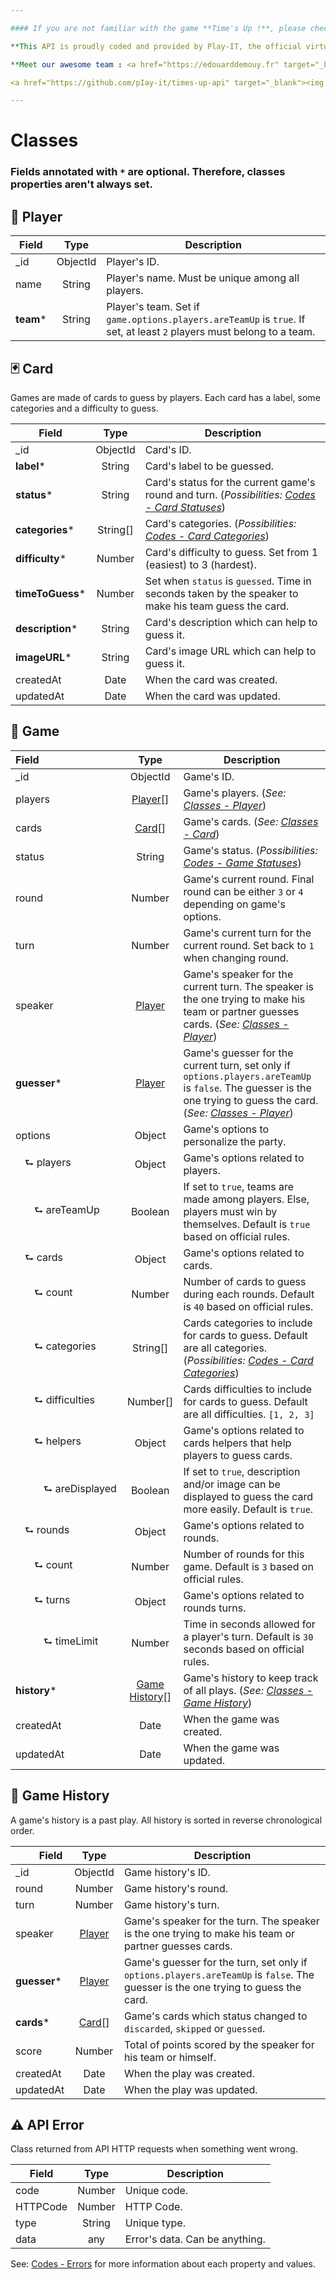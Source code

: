 ```yaml
---

#### If you are not familiar with the game **Time's Up !**, please check out <a href="https://en.wikipedia.org/wiki/Time%27s_Up!_(game)" target="_blank">the Wikipedia page for general rules</a>.

**This API is proudly coded and provided by Play-IT, the official virtual game master dedicated to board players 🎲. The project is open source on <a href="https://github.com/pIay-it/times-up-api" target="_blank">GitHub</a>.**

**Meet our awesome team : <a href="https://edouarddemouy.fr" target="_blank">Édouard DEMOUY</a> and <a href="https://antoinezanardi.fr" target="_blank">Antoine ZANARDI</a>.**

<a href="https://github.com/pIay-it/times-up-api" target="_blank"><img src="https://img.shields.io/github/stars/pIay-it/times-up-api.svg?style=social&label=Feel%20free%20to%20leave%20a%20star" alt="GitHub stars"/></a>

---
```


# Classes

### Fields annotated with `*` are optional. Therefore, classes properties aren't always set.

## <a id="player-class"></a>👤 Player

| Field                | Type               | Description                                                                                                                           |
|----------------------|:------------------:|---------------------------------------------------------------------------------------------------------------------------------------|
| _id                  | ObjectId           | Player's ID.                                                                                                                          |
| name                 | String             | Player's name. Must be unique among all players.                                                                                      |
| **team***            | String             | Player's team. Set if `game.options.players.areTeamUp` is `true`. If set, at least `2` players must belong to a team.                 |

## <a id="card-class"></a>🃏️ Card

Games are made of cards to guess by players. Each card has a label, some categories and a difficulty to guess.

| Field                                             | Type                       | Description                                                                                                                                   |
|---------------------------------------------------|:--------------------------:|-----------------------------------------------------------------------------------------------------------------------------------------------|
| _id                                               | ObjectId                   | Card's ID.                                                                                                                                    |
| **label***                                        | String                     | Card's label to be guessed.                                                                                                                   |
| **status***                                       | String                     | Card's status for the current game's round and turn. (_Possibilities: [Codes - Card Statuses](#card-statuses)_)                               |
| **categories***                                   | String[]                   | Card's categories. (_Possibilities: [Codes - Card Categories](#card-categories)_)                                                             |
| **difficulty***                                   | Number                     | Card's difficulty to guess. Set from 1 (easiest) to 3 (hardest).                                                                              |
| **timeToGuess***                                  | Number                     | Set when `status` is `guessed`. Time in seconds taken by the speaker to make his team guess the card.                                         |
| **description***                                  | String                     | Card's description which can help to guess it.                                                                                                |
| **imageURL***                                     | String                     | Card's image URL which can help to guess it.                                                                                                  |
| createdAt                                         | Date                       | When the card was created.                                                                                                                    |
| updatedAt                                         | Date                       | When the card was updated.                                                                                                                    |

## <a id="game-class"></a>🎲 Game

| Field<i style="margin-right: 125px"></i>            | Type                                    | Description                                                                                                                                                                                      |
|----------------------------------------------------|:----------------------------------------:|---------------------------------------------------------------------------------------------------------------------------------------------------------------------------------------------------|
| _id                                                | ObjectId                                 | Game's ID.                                                                                                                                                                                        |
| players                                            | [Player](#player-class)[]                | Game's players. (_See: [Classes - Player](#player-class)_)                                                                                                                                        |
| cards                                              | [Card](#card-class)[]                    | Game's cards. (_See: [Classes - Card](#card-class)_)                                                                                                                                              |
| status                                             | String                                   | Game's status. (_Possibilities: [Codes - Game Statuses](#game-statuses)_)                                                                                                                         |
| round                                              | Number                                   | Game's current round. Final round can be either `3` or `4` depending on game's options.                                                                                                           |
| turn                                               | Number                                   | Game's current turn for the current round. Set back to `1` when changing round.                                                                                                                   |
| speaker                                            | [Player](#player-class)                  | Game's speaker for the current turn. The speaker is the one trying to make his team or partner guesses cards. (_See: [Classes - Player](#player-class)_)                                          |
| **guesser***                                       | [Player](#player-class)                  | Game's guesser for the current turn, set only if `options.players.areTeamUp` is `false`. The guesser is the one trying to guess the card. (_See: [Classes - Player](#player-class)_)              |
| options                                            | Object                                   | Game's options to personalize the party.                                                                                                                                                          |
| <i style="margin-left: 15px"></i>⮑ players        | Object                                   | Game's options related to players.                                                                                                                                                                |
| <i style="margin-left: 30px"></i>⮑ areTeamUp      | Boolean                                  | If set to `true`, teams are made among players. Else, players must win by themselves. Default is `true` based on official rules.                                                                  |
| <i style="margin-left: 15px"></i>⮑ cards          | Object                                   | Game's options related to cards.                                                                                                                                                                  |
| <i style="margin-left: 30px"></i>⮑ count          | Number                                   | Number of cards to guess during each rounds. Default is `40` based on official rules.                                                                                                             |
| <i style="margin-left: 30px"></i>⮑ categories     | String[]                                 | Cards categories to include for cards to guess. Default are all categories. (_Possibilities: [Codes - Card Categories](#card-categories)_)                                                        |
| <i style="margin-left: 30px"></i>⮑ difficulties   | Number[]                                 | Cards difficulties to include for cards to guess. Default are all difficulties. `[1, 2, 3]`                                                                                                       |
| <i style="margin-left: 30px"></i>⮑ helpers        | Object                                   | Game's options related to cards helpers that help players to guess cards.                                                                                                                         |
| <i style="margin-left: 45px"></i>⮑ areDisplayed   | Boolean                                  | If set to `true`, description and/or image can be displayed to guess the card more easily. Default is `true`.                                                                                     |
| <i style="margin-left: 15px"></i>⮑ rounds         | Object                                   | Game's options related to rounds.                                                                                                                                                                 |
| <i style="margin-left: 30px"></i>⮑ count          | Number                                   | Number of rounds for this game. Default is `3` based on official rules.                                                                                                                           |
| <i style="margin-left: 30px"></i>⮑ turns          | Object                                   | Game's options related to rounds turns.                                                                                                                                                           |
| <i style="margin-left: 45px"></i>⮑ timeLimit      | Number                                   | Time in seconds allowed for a player's turn. Default is `30` seconds based on official rules.                                                                                                     |
| **history***                                       | [Game History](#game-history-class)[]    | Game's history to keep track of all plays. (_See: [Classes - Game History](#game-history-class)_)                                                                                                 |
| createdAt                                          | Date                                     | When the game was created.                                                                                                                                                                        |
| updatedAt                                          | Date                                     | When the game was updated.                                                                                                                                                                        |

## <a id="game-history-class"></a>📜 Game History

A game's history is a past play. All history is sorted in reverse chronological order.

| <i style="margin-left: 35px"></i>Field             | Type                                 | Description                                                                                                                                          |
|----------------------------------------------------|:------------------------------------:|------------------------------------------------------------------------------------------------------------------------------------------------------|
| _id                                                | ObjectId                             | Game history's ID.                                                                                                                                   |
| round                                              | Number                               | Game history's round.                                                                                                                                |
| turn                                               | Number                               | Game history's turn.                                                                                                                                 |
| speaker                                            | [Player](#player-class)              | Game's speaker for the turn. The speaker is the one trying to make his team or partner guesses cards.                                                |
| **guesser***                                       | [Player](#player-class)              | Game's guesser for the turn, set only if `options.players.areTeamUp` is `false`. The guesser is the one trying to guess the card.                    |
| **cards***                                         | [Card](#card-class)[]                | Game's cards which status changed to `discarded`, `skipped` or `guessed`.                                                                            |
| score                                              | Number                               | Total of points scored by the speaker for his team or himself.                                                                                       |
| createdAt                                          | Date                                 | When the play was created.                                                                                                                           |
| updatedAt                                          | Date                                 | When the play was updated.                                                                                                                           |

## <a id="error-class"></a>⚠️ API Error

Class returned from API HTTP requests when something went wrong.

| Field                | Type     | Description                                                         |
|----------------------|:--------:|---------------------------------------------------------------------|
| code                 | Number   | Unique code.                                                        |
| HTTPCode             | Number   | HTTP Code.                                                          |
| type                 | String   | Unique type.                                                        |
| data                 | any      | Error's data. Can be anything.                                      |

See: [Codes - Errors](#errors) for more information about each property and values.
